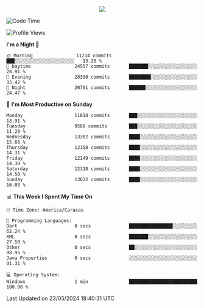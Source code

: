 <p align="center">
  <a href="http://www.github.com/thevacs">
    <img src="https://github-readme-streak-stats.herokuapp.com/?user=thevacs&stroke=ffffff&background=1c1917&ring=0891b2&fire=0891b2&currStreakNum=ffffff&currStreakLabel=0891b2&sideNums=ffffff&sideLabels=ffffff&dates=ffffff&hide_border=true" />
  </a>
</p>

<!--START_SECTION:waka-->
![Code Time](http://img.shields.io/badge/Code%20Time-2%2C499%20hrs%2037%20mins-blue)

![Profile Views](http://img.shields.io/badge/Profile%20Views-0-blue)

**I'm a Night 🦉** 

```text
🌞 Morning                11214 commits       ███░░░░░░░░░░░░░░░░░░░░░░   13.20 % 
🌆 Daytime                24557 commits       ███████░░░░░░░░░░░░░░░░░░   28.91 % 
🌃 Evening                28390 commits       ████████░░░░░░░░░░░░░░░░░   33.42 % 
🌙 Night                  20791 commits       ██████░░░░░░░░░░░░░░░░░░░   24.47 % 
```
📅 **I'm Most Productive on Sunday** 

```text
Monday                   11814 commits       ███░░░░░░░░░░░░░░░░░░░░░░   13.91 % 
Tuesday                  9589 commits        ███░░░░░░░░░░░░░░░░░░░░░░   11.29 % 
Wednesday                13302 commits       ████░░░░░░░░░░░░░░░░░░░░░   15.66 % 
Thursday                 12158 commits       ████░░░░░░░░░░░░░░░░░░░░░   14.31 % 
Friday                   12149 commits       ████░░░░░░░░░░░░░░░░░░░░░   14.30 % 
Saturday                 12318 commits       ████░░░░░░░░░░░░░░░░░░░░░   14.50 % 
Sunday                   13622 commits       ████░░░░░░░░░░░░░░░░░░░░░   16.03 % 
```


📊 **This Week I Spent My Time On** 

```text
🕑︎ Time Zone: America/Caracas

💬 Programming Languages: 
Dart                     0 secs              ████████████████░░░░░░░░░   62.24 % 
XML                      0 secs              ███████░░░░░░░░░░░░░░░░░░   27.50 % 
Other                    0 secs              ██░░░░░░░░░░░░░░░░░░░░░░░   08.95 % 
Java Properties          0 secs              ░░░░░░░░░░░░░░░░░░░░░░░░░   01.31 % 

💻 Operating System: 
Windows                  1 min               █████████████████████████   100.00 % 
```


 Last Updated on 23/05/2024 18:40:31 UTC
<!--END_SECTION:waka-->

